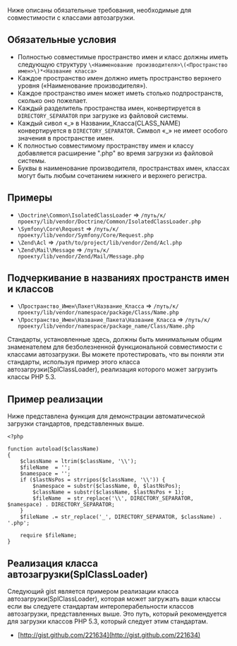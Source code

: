 Ниже описаны обязательные требования, необходимые для совместимости с классами автозагрузки.

Обязательные условия
---------

* Полностью совместимые пространство имен и класс должны иметь следующую структуру `\<Наименование производителя>\(<Пространство имен>\)*<Название класса>`
* Каждое пространство имен должно иметь пространство верхнего уровня («Наименование производителя»).
* Каждое пространство имен может иметь столько подпространств, сколько оно пожелает.
* Каждый разделитель пространства имен, конвертируется в `DIRECTORY_SEPARATOR` при
  загрузке из файловой системы.
* Каждый сивол «\_» в Названии_Класса(CLASS_NAME) конвертируется в `DIRECTORY_SEPARATOR`. Символ «\_» не имеет особого значения в пространстве имен.
* К полностью совместимому пространству имен и классу добавляется расширение ".php" во время загрузки из файловой системы.
* Буквы в наименование производителя, пространствах имен, классах могут быть любым сочетанием нижнего и верхнего регистра.

Примеры
--------

* `\Doctrine\Common\IsolatedClassLoader` => `/путь/к/проекту/lib/vendor/Doctrine/Common/IsolatedClassLoader.php`
* `\Symfony\Core\Request` => `/путь/к/проекту/lib/vendor/Symfony/Core/Request.php`
* `\Zend\Acl` => `/path/to/project/lib/vendor/Zend/Acl.php`
* `\Zend\Mail\Message` => `/путь/к/проекту/lib/vendor/Zend/Mail/Message.php`

Подчеркивание в названиях пространств имен и классов
-----------------------------------------

* `\Пространство_Имен\Пакет\Название_Класса` => `/путь/к/проекту/lib/vendor/namespace/package/Class/Name.php`
* `\Пространство_Имен\Название_Пакета\Название_Класса` => `/путь/к/проекту/lib/vendor/namespace/package_name/Class/Name.php`

Стандарты, установленные здесь, должны быть минимальным общим знаменателем для безболезненной функциональной совместимости с классами автозагрузки. Вы можете протестировать, что вы поняли эти стандарты, используя пример этого класса автозагрузки(SplClassLoader), реализация которого может загрузить классы PHP 5.3.


Пример реализации
----------------------

Ниже представлена функция для демонстрации автоматической загрузки стандартов, представленных выше.

    <?php
    
    function autoload($className)
    {
        $className = ltrim($className, '\\');
        $fileName  = '';
        $namespace = '';
        if ($lastNsPos = strripos($className, '\\')) {
            $namespace = substr($className, 0, $lastNsPos);
            $className = substr($className, $lastNsPos + 1);
            $fileName  = str_replace('\\', DIRECTORY_SEPARATOR, $namespace) . DIRECTORY_SEPARATOR;
        }
        $fileName .= str_replace('_', DIRECTORY_SEPARATOR, $className) . '.php';
    
        require $fileName;
    }

Реализация класса автозагрузки(SplClassLoader)
-----------------------------

Следующий gist является примером реализации класса автозагрузки(SplClassLoader), которая может загружать ваши классы если вы следуете стандартам интероперабельности классов автозагрузки, представленных выше. Это путь, который рекомендуется для загрузки классов PHP 5.3, который следует этим стандартам.


* [http://gist.github.com/221634](http://gist.github.com/221634)

